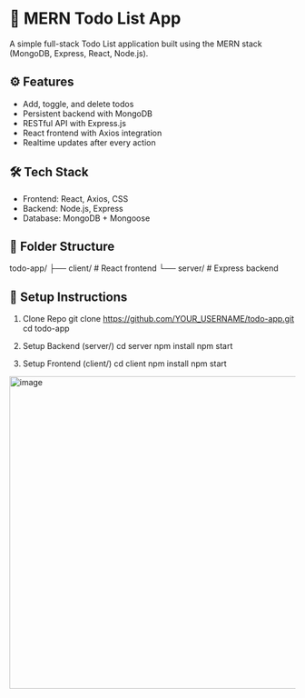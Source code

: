 # 📝 MERN Todo List App

A simple full-stack Todo List application built using the MERN stack (MongoDB, Express, React, Node.js).

## ⚙️ Features

- Add, toggle, and delete todos
- Persistent backend with MongoDB
- RESTful API with Express.js
- React frontend with Axios integration
- Realtime updates after every action

## 🛠 Tech Stack

- Frontend: React, Axios, CSS
- Backend: Node.js, Express
- Database: MongoDB + Mongoose

## 📁 Folder Structure

todo-app/
├── client/ # React frontend
└── server/ # Express backend

## 🚀 Setup Instructions

1. Clone Repo
git clone https://github.com/YOUR_USERNAME/todo-app.git
cd todo-app

2. Setup Backend (server/)
cd server
npm install
npm start

3. Setup Frontend (client/)
cd client
npm install
npm start
<img width="1004" height="550" alt="image" src="https://github.com/user-attachments/assets/45dcf93d-02d1-42b3-9b85-eabde002699d" />
